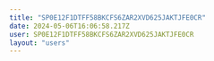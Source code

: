 ```yaml
---
title: "SP0E12F1DTFF58BKCFS6ZAR2XVD625JAKTJFE0CR"
date: 2024-05-06T16:06:58.217Z
user: SP0E12F1DTFF58BKCFS6ZAR2XVD625JAKTJFE0CR
layout: "users"
---
```

    